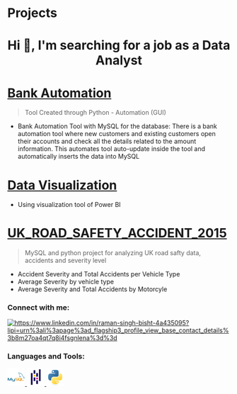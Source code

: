 # Projects

<h1 align="center">Hi 👋, I'm searching for a job as a Data Analyst</h1>


# [Bank Automation](https://github.com/ramansingh489/Projects/tree/main/Bank_automation)
> Tool Created through Python - Automation (GUI)

- Bank Automation Tool with MySQL for the database: There is a bank automation tool where new customers and existing customers open their accounts and check all the details related to the amount information. This automates tool auto-update inside the tool and automatically inserts the data into
MySQL

# [Data Visualization](https://github.com/ramansingh489/Projects/tree/main/Data%20Visualization)
- Using visualization tool of Power BI 

# [UK_ROAD_SAFETY_ACCIDENT_2015](https://github.com/ramansingh489/Projects/tree/main/UK_ROAD_SAFETY_ACCIDENT_2015)
> MySQL and python project for analyzing UK road safty data, accidents and severity level

- Accident Severity and Total Accidents per Vehicle Type
- Average Severity by vehicle type
- Average Severity and Total Accidents by Motorcyle

<h3 align="left">Connect with me:</h3>
<p align="left">
<a href="https://linkedin.com/in/https://www.linkedin.com/in/raman-singh-bisht-4a435095?lipi=urn%3ali%3apage%3ad_flagship3_profile_view_base_contact_details%3b8m27oa4qt7q8i4fsgnlena%3d%3d" target="blank"><img align="center" src="https://raw.githubusercontent.com/rahuldkjain/github-profile-readme-generator/master/src/images/icons/Social/linked-in-alt.svg" alt="https://www.linkedin.com/in/raman-singh-bisht-4a435095?lipi=urn%3ali%3apage%3ad_flagship3_profile_view_base_contact_details%3b8m27oa4qt7q8i4fsgnlena%3d%3d" height="30" width="40" /></a>
</p>

<h3 align="left">Languages and Tools:</h3>
<p align="left"> <a href="https://www.mysql.com/" target="_blank" rel="noreferrer"> <img src="https://raw.githubusercontent.com/devicons/devicon/master/icons/mysql/mysql-original-wordmark.svg" alt="mysql" width="40" height="40"/> </a> <a href="https://pandas.pydata.org/" target="_blank" rel="noreferrer"> <img src="https://raw.githubusercontent.com/devicons/devicon/2ae2a900d2f041da66e950e4d48052658d850630/icons/pandas/pandas-original.svg" alt="pandas" width="40" height="40"/> </a> <a href="https://www.python.org" target="_blank" rel="noreferrer"> <img src="https://raw.githubusercontent.com/devicons/devicon/master/icons/python/python-original.svg" alt="python" width="40" height="40"/> </a> </p>

